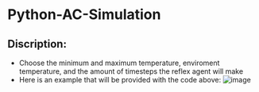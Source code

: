 # Python-AC-Simulation
## Discription:
- Choose the minimum and maximum temperature, enviroment temperature, and the amount of timesteps the reflex agent will make
- Here is an example that will be provided with the code above:
![image](https://user-images.githubusercontent.com/65820990/214282945-71516cbe-c9a6-407e-b025-b12500535a3a.png)

